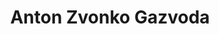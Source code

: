 ---
SICRIS: 15295
draft: false
fixName: anton_zvonko_gazvoda
lab: Laboratorij za integracijo informacijskih sistemov
labPos: Član laboratorija
location: R2.22 - Laboratorij LIIS
mailInfo: zvone.gazvoda@fri.uni-lj.si
officeHours: null
profName: asist. Anton Zvonko Gazvoda
profTitle: Raziskovalec
telephoneInfo: null
title: Anton Zvonko Gazvoda
---